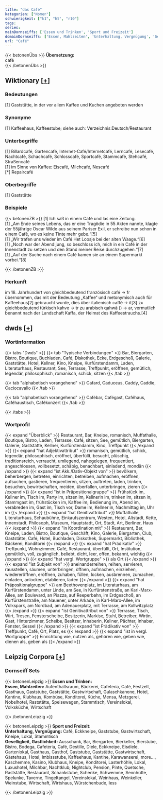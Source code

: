 ```yaml
---
title: "das Café"
kategorien: ["Nomen"]
schwierigkeit: ["k1", "h5", "r10"]
tags:
series:
mainDornseiffs: ['Essen und Trinken', 'Sport und Freizeit']
domainDornseiffs: ['Essen, Mahlzeiten', 'Unterhaltung, Vergnügung', 'Geselligkeit, Gastlichkeit']
url: "Café"
---
```


{{< betonenÜbs >}}
**Übersetzung:**  
café  
{{< /betonenÜbs >}}

## Wiktionary [[+](https://de.wiktionary.org/wiki/Café)]

### Bedeutungen
[1] Gaststätte, in der vor allem Kaffee und Kuchen angeboten werden  

### Synonyme
[1] Kaffeehaus, Kaffeestube; siehe auch: Verzeichnis:Deutsch/Restaurant  

### Unterbegriffe
[1] Billardcafé, Gartencafé, Internet-Café/Internetcafé, Lerncafé, Lesecafé, Nachtcafé, Schachcafé, Schlosscafé, Sportcafé, Stammcafé, Stehcafé, Straßencafé  
[1] im Sinne von Kaffee: Eiscafé, Milchcafé, Nescafé  
[*] Repaircafé  

### Oberbegriffe
[1] Gaststätte  

### Beispiele
{{< betonenZB >}}
[1] Ich saß in einem Café und las eine Zeitung.  
[1] „Am Ende seines Lebens, das er eine Tragödie in 55 Akten nannte, klagte der 55jährige Oscar Wilde aus seinem Pariser Exil, er schreibe nun schon in einem Cafè, wo es keine Tinte mehr gebe.“[5]  
[1] „Wir trafen uns wieder im Café Het Loosje bei der alten Waage.“[6]  
[1] „Noch war der Abend jung, so beschloss ich, mich in ein Café in der Innenstadt zu setzen und den Stand meiner Reise durchzugehen.“[7]  
[1] „Auf der Suche nach einem Café kamen sie an einem Supermarkt vorbei.“[8]  

{{< /betonenZB >}}
### Herkunft
im 18. Jahrhundert von gleichbedeutend französisch café → fr übernommen, das mit der Bedeutung „Kaffee“ und metonymisch auch für Kaffeehaus[2] gebraucht wurde, dies über italienisch caffé → it[3] zu gleichbedeutend türkisch kahve → tr zu arabisch qahwā () → ar, vermutlich benannt nach der Landschaft Kaffa, der Heimat des Kaffeestrauchs.[4]  



## dwds [[+](https://www.dwds.de/wb/Café)]

### Wortinformation
{{< tabs "Dwds" >}}
{{< tab "Typische Verbindungen" >}}
Bar, Biergarten, Bistro, Boutique, Buchladen, Café, Diskothek, Ecke, Erdgeschoß, Galerie, Gaststätte, Hotel, Kellner, Kino, Kneipe, Kurfürstendamm, Laden, Literaturhaus, Restaurant, See, Terrasse, Treffpunkt, eröffnen, gemütlich, legendär, philosophisch, romanisch, schick, sitzen
{{< /tab >}}

{{< tab "alphabetisch vorangehend" >}}
Cafard, Caduceus, Caddy, Caddie, Caciocavallo
{{< /tab >}}

{{< tab "alphabetisch vorangehend" >}}
Cafébar, Cafégast, Caféhaus, Caféhaustisch, Cafékonzert
{{< /tab >}}

{{< /tabs >}}

### Wortprofil
{{< expand "Überblick" >}} Restaurant, Bar, Kneipe, romanisch, Muffathalle, Boutique, Bistro, Laden, Terrasse, Café, sitzen, See, gemütlich, Biergarten, Galerie, Gaststätte, Kellner, Kurfürstendamm, Kino, Treffpunkt {{< /expand >}}
{{< expand "hat Adjektivattribut" >}} romanisch, gemütlich, schick, legendär, philosophisch, eröffnet, überfüllt, besucht, plüschig, traditionsreich, verraucht, umliegend, nahegelegen, frequentiert, angeschlossen, vollbesetzt, schäbig, benachbart, einladend, mondän {{< /expand >}}
{{< expand "ist Akk./Dativ-Objekt von" >}} bevölkern, beherbergen, betreten, einrichten, betreiben, aufmachen, eröffnen, aufsuchen, gastieren, frequentieren, sitzen, auftreten, laden, trinken, besuchen, bewirtschaften, meiden, überfallen, unterbringen, zieren {{< /expand >}}
{{< expand "ist in Präpositionalgruppe" >}} Frühstück im, Kellner im, Tisch im, Party im, sitzen im, Kellnerin im, trinken im, sitzen in, Stammgast im, frühstücken im, Kaffee im, Bedienung im, Abend im, verabreden im, Gast im, Tisch vor, Dame im, Kellner in, Nachmittag im, Uhr im {{< /expand >}}
{{< expand "hat Genitivattribut" >}} Muffathalle, Literaturhaus, Schaubühne, Einkaufszentrum, Westen, Hotel, Altstadt, Kette, Innenstadt, Philosoph, Museum, Hauptstadt, Ort, Stadt, Art, Berliner, Haus {{< /expand >}}
{{< expand "in Koordination mit" >}} Restaurant, Bar, Kneipe, Laden, Bistro, Boutique, Geschäft, Kino, Galerie, Biergarten, Club, Gaststätte, Café, Hotel, Buchladen, Diskothek, Supermarkt, Bibliothek, Bäckerei, Konditorei {{< /expand >}}
{{< expand "hat Prädikativ" >}} Treffpunkt, Wohnzimmer, Café, Restaurant, überfüllt, Ort, Institution, gemütlich, voll, zugänglich, beliebt, dicht, leer, offen, bekannt, wichtig {{< /expand >}}
{{< expand "hat vergl. Wortgruppe" >}} als Ort {{< /expand >}}
{{< expand "ist Subjekt von" >}} aneinanderreihen, reihen, servieren, rausstellen, säumen, unterbringen, öffnen, aufmachen, einziehen, wiedereröffnen, eröffnen, zuhaben, füllen, locken, ausbrennen, zumachen, einladen, anlocken, etablieren, laden {{< /expand >}}
{{< expand "hat Präpositionalgruppe" >}} am Beethovenplatz, im Literaturhaus, am Kurfürstendamm, unter Linde, am See, in Kurfürstenstraße, an Karl-Marx-Allee, am Boulevard, an Piazza, auf Reeperbahn, im Erdgeschoß, an Kurfürstenstraße, am Nauener, unter Arkade, in Karl-Marx-Allee, im Volkspark, am Nordbad, am Adenauerplatz, mit Terrasse, am Kollwitzplatz {{< /expand >}}
{{< expand "ist Genitivattribut von" >}} Terrasse, Tisch, Wirt, Tresen, Fensterscheibe, Besitzerin, Markise, Stuhl, Betreiber, Wirtin, Gast, Hinterzimmer, Scheibe, Besitzer, Inhaberin, Kellner, Pächter, Inhaber, Fenster, Sessel {{< /expand >}}
{{< expand "ist Prädikativ von" >}} Treffpunkt, Café, Ort, Platz, es {{< /expand >}}
{{< expand "ist in vergl. Wortgruppe" >}} Einrichtung wie, nutzen als, gehören wie, geben wie, dienen als, geben als {{< /expand >}}

## Leipzig Corpora [[+](https://corpora.uni-leipzig.de/en/res?word=Café&corpusId=deu_newscrawl-public_2018)]

### Dornseiff Sets
{{< betonenLeipzig >}}
**Essen und Trinken:**  
**Essen, Mahlzeiten:** Aufenthaltsraum, Bäckerei, Cafeteria, Café, Festzelt, Gasthaus, Gaststube, Gaststätte, Gastwirtschaft, Gulaschkanone, Hotel, Kantine, Klubhaus, Kombüse, Konditorei, Küche, Mensa, Metzgerei, Nobelhotel, Raststätte, Speisewagen, Stammtisch, Vereinslokal, Volksküche, Wirtschaft  

{{< /betonenLeipzig >}}


{{< betonenLeipzig >}}
**Sport und Freizeit:**  
**Unterhaltung, Vergnügung:** Café, Eckkneipe, Gaststube, Gastwirtschaft, Kneipe, Lokal, Stammtisch  
**Geselligkeit, Gastlichkeit:** Ausschank, Bar, Biergarten, Bierkeller, Bierstube, Bistro, Bodega, Cafeteria, Café, Destille, Diele, Eckkneipe, Eisdiele, Gartenlokal, Gasthaus, Gasthof, Gaststube, Gaststätte, Gastwirtschaft, Gästehaus, Hotel, Imbissstube, Kaffeehaus, Kantine, Karawanserei, more..., Kaschemme, Kasino, Klubhaus, Kneipe, Konditorei, Lasterhöhle, Lokal, Luxushotel, Milchbar, Nachtklub, Nightclub, Pension, Pinte, Quetsche, Raststätte, Restaurant, Schankstube, Schenke, Schwemme, Sennhütte, Spelunke, Taverne, Tingeltangel, Vereinslokal, Weinhaus, Weinkeller, Weinstube, Wirtschaft, Wirtshaus, Würstchenbude, less  

{{< /betonenLeipzig >}}
